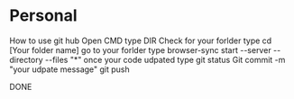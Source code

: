 # Personal

How to use git hub
Open CMD
type DIR
Check for your forlder
type cd [Your folder name]
go to your forlder
type browser-sync start --server --directory --files "*"
once your code udpated type git status
Git commit -m "your udpate message"
git push

DONE
